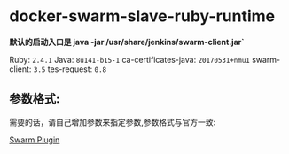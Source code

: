 # docker-swarm-slave-ruby-runtime

**默认的启动入口是 java -jar /usr/share/jenkins/swarm-client.jar`**

Ruby: `2.4.1`
Java: `8u141-b15-1`
ca-certificates-java: `20170531+nmu1`
swarm-client: `3.5`
tes-request: `0.8`

## 参数格式:

需要的话，请自己增加参数来指定参数,参数格式与官方一致:

[Swarm Plugin](https://wiki.jenkins-ci.org/display/JENKINS/Swarm+Plugin)
